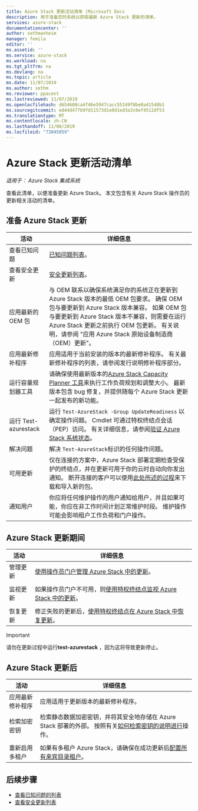 ```yaml
---
title: Azure Stack 更新活动清单 |Microsoft Docs
description: 用于准备您的系统以获取最新 Azure Stack 更新的清单。
services: azure-stack
documentationcenter: ''
author: sethmanheim
manager: femila
editor: ''
ms.assetid: ''
ms.service: azure-stack
ms.workload: na
ms.tgt_pltfrm: na
ms.devlang: na
ms.topic: article
ms.date: 11/07/2019
ms.author: sethm
ms.reviewer: ppacent
ms.lastreviewed: 11/07/2019
ms.openlocfilehash: d654608ca4f46e5947cacc55349f8be0a41548b1
ms.sourcegitcommit: ed44d477b9fd11573d1e0d1ed3a3c0ef4512df53
ms.translationtype: MT
ms.contentlocale: zh-CN
ms.lasthandoff: 11/08/2019
ms.locfileid: "73845859"
---
```

# <a name="azure-stack-update-activity-checklist"></a>Azure Stack 更新活动清单

*适用于： Azure Stack 集成系统*

查看此清单，以便准备更新 Azure Stack。 本文包含有关 Azure Stack 操作员的更新相关活动的清单。

## <a name="prepare-for-azure-stack-update"></a>准备 Azure Stack 更新

| 活动                     | 详细信息                                                   |
|------------------------------|-----------------------------------------------------------|
| 查看已知问题     | [已知问题列表](known-issues.md)。                |
| 查看安全更新 | [安全更新列表](release-notes-security-updates.md)。      |
| 应用最新的 OEM 包 | 与 OEM 联系以确保系统满足你的系统正在更新到 Azure Stack 版本的最低 OEM 包要求。 确保 OEM 包与要更新到 Azure Stack 版本兼容。 如果 OEM 包与要更新到 Azure Stack 版本不兼容，则需要在运行 Azure Stack 更新之前执行 OEM 包更新。 有关说明，请参阅 "应用 Azure Stack 原始设备制造商（OEM）更新"。 |
| 应用最新修补程序 | 应用适用于当前安装的版本的最新修补程序。 有关最新修补程序的列表，请参阅发行说明修补程序部分。 |
| 运行容量规划器工具 | 请确保使用最新版本的[Azure Stack Capacity Planner 工具](azure-stack-capacity-planning-overview.md)来执行工作负荷规划和调整大小。 最新版本包含 bug 修复，并提供随每个 Azure Stack 更新一起发布的新功能。 |
| 运行 Test-azurestack | 运行 `Test-AzureStack -Group UpdateReadiness` 以确定操作问题。 Cmdlet 可通过特权终结点会话（PEP）访问。 有关详细信息，请参阅[验证 Azure Stack 系统状态](azure-stack-diagnostic-test.md)。 |
| 解决问题 | 解决 `Test-AzureStack`标识的任何操作问题。 |
| 可用更新 | 仅在连接的方案中，Azure Stack 部署定期检查受保护的终结点，并在更新可用于你的云时自动向你发出通知。 断开连接的客户可以使用[此处所述的过程](azure-stack-apply-updates.md)来下载和导入新的包。 |
| 通知用户 | 你应将任何维护操作的用户通知给用户，并且如果可能，你应在非工作时间计划正常维护时段。 维护操作可能会影响租户工作负荷和门户操作。 |

## <a name="during-azure-stack-update"></a>Azure Stack 更新期间

| 活动 | 详细信息 |
|--------------------|------------------------------------------------------------------------------------------------------|
| 管理更新 |[使用操作员门户管理 Azure Stack 中的更新](azure-stack-updates.md)。 |
|  |  |
| 监视更新 | 如果操作员门户不可用，则[使用特权终结点监视 Azure Stack 中的更新](azure-stack-monitor-update.md)。 |
|  |  |
| 恢复更新 | 修正失败的更新后，[使用特权终结点在 Azure Stack 中恢复更新](azure-stack-monitor-update.md)。 |

> [!Important]  
> 请勿在更新过程中运行**test-azurestack** ，因为这将导致更新停止。

## <a name="after-azure-stack-update"></a>Azure Stack 更新后

| 活动 | 详细信息 |
|--------------------------|----------------------------------------------------------------------------------------------------------------------------------------------------------------|
| 应用最新修补程序 | 应用适用于更新版本的最新修补程序。 |
| 检索加密密钥 | 检索静态数据加密密钥，并将其安全地存储在 Azure Stack 部署的外部。 按照有关[如何检索密钥的说明进行](azure-stack-security-bitlocker.md)操作。 |
|  |  |
| 重新启用多租户 | 如果有多租户 Azure Stack，请确保在成功更新后[配置所有来宾目录租户](azure-stack-enable-multitenancy.md#configure-guest-directory)。 |

## <a name="next-steps"></a>后续步骤

- [查看已知问题的列表](known-issues.md)
- [查看安全更新列表](release-notes-security-updates.md)
